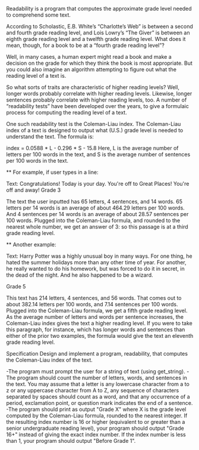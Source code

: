 Readability is a program that computes the approximate grade level needed to comprehend some text.

According to Scholastic, E.B. White’s “Charlotte’s Web” is between a second and fourth grade reading level, and Lois Lowry’s “The Giver” is between an eighth grade reading level and a twelfth grade reading level. What does it mean, though, for a book to be at a “fourth grade reading level”?

Well, in many cases, a human expert might read a book and make a decision on the grade for which they think the book is most appropriate. But you could also imagine an algorithm attempting to figure out what the reading level of a text is.

So what sorts of traits are characteristic of higher reading levels? Well, longer words probably correlate with higher reading levels. Likewise, longer sentences probably correlate with higher reading levels, too. A number of “readability tests” have been developed over the years, to give a formulaic process for computing the reading level of a text.

One such readability test is the Coleman-Liau index. The Coleman-Liau index of a text is designed to output what (U.S.) grade level is needed to understand the text. The formula is:

index = 0.0588 * L - 0.296 * S - 15.8
Here, L is the average number of letters per 100 words in the text, and S is the average number of sentences per 100 words in the text.

** For example, if user types in a line:

Text: Congratulations! Today is your day. You're off to Great Places! You're off and away!
Grade 3

The text the user inputted has 65 letters, 4 sentences, and 14 words. 65 letters per 14 words is an average of about 464.29 letters per 100 words.
And 4 sentences per 14 words is an average of about 28.57 sentences per 100 words.
Plugged into the Coleman-Liau formula, and rounded to the nearest whole number, we get an answer of 3: so this passage is at a third grade reading level.

** Another example:

Text: Harry Potter was a highly unusual boy in many ways. For one thing, he hated the summer holidays more than any other time of year.
For another, he really wanted to do his homework, but was forced to do it in secret, in the dead of the night.
And he also happened to be a wizard.

Grade 5

This text has 214 letters, 4 sentences, and 56 words. That comes out to about 382.14 letters per 100 words, and 7.14 sentences per 100 words.
Plugged into the Coleman-Liau formula, we get a fifth grade reading level.
As the average number of letters and words per sentence increases, the Coleman-Liau index gives the text a higher reading level.
If you were to take this paragraph, for instance, which has longer words and sentences than either of the prior two examples, the formula would give the text an eleventh grade reading level.

Specification
Design and implement a program, readability, that computes the Coleman-Liau index of the text.

-The program must prompt the user for a string of text (using get_string).
-The program should count the number of letters, words, and sentences in the text. You may assume that a letter is any lowercase character from a to z or any uppercase character from A to Z,
any sequence of characters separated by spaces should count as a word, and that any occurrence of a period, exclamation point, or question mark indicates the end of a sentence.
-The program should print as output "Grade X" where X is the grade level computed by the Coleman-Liau formula, rounded to the nearest integer.
If the resulting index number is 16 or higher (equivalent to or greater than a senior undergraduate reading level), your program should output "Grade 16+" instead of giving the exact index number. If the index number is less than 1, your program should output "Before Grade 1".
